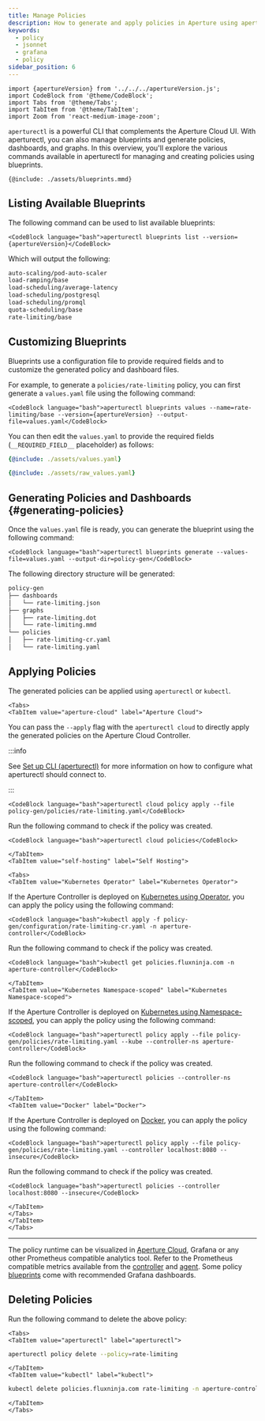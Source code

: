 ```yaml
---
title: Manage Policies
description: How to generate and apply policies in Aperture using aperturectl
keywords:
  - policy
  - jsonnet
  - grafana
  - policy
sidebar_position: 6
---
```


```mdx-code-block
import {apertureVersion} from '../../../apertureVersion.js';
import CodeBlock from '@theme/CodeBlock';
import Tabs from '@theme/Tabs';
import TabItem from '@theme/TabItem';
import Zoom from 'react-medium-image-zoom';
```

`aperturectl` is a powerful CLI that complements the Aperture Cloud UI. With
aperturectl, you can also manage blueprints and generate policies, dashboards,
and graphs. In this overview, you'll explore the various commands available in
aperturectl for managing and creating policies using blueprints.

<Zoom>

```mermaid
{@include: ./assets/blueprints.mmd}
```

</Zoom>

## Listing Available Blueprints

The following command can be used to list available blueprints:

```mdx-code-block
<CodeBlock language="bash">aperturectl blueprints list --version={apertureVersion}</CodeBlock>
```

Which will output the following:

```bash
auto-scaling/pod-auto-scaler
load-ramping/base
load-scheduling/average-latency
load-scheduling/postgresql
load-scheduling/promql
quota-scheduling/base
rate-limiting/base
```

## Customizing Blueprints

Blueprints use a configuration file to provide required fields and to customize
the generated policy and dashboard files.

For example, to generate a `policies/rate-limiting` policy, you can first
generate a `values.yaml` file using the following command:

```mdx-code-block
<CodeBlock language="bash">aperturectl blueprints values --name=rate-limiting/base --version={apertureVersion} --output-file=values.yaml</CodeBlock>
```

You can then edit the `values.yaml` to provide the required fields
(`__REQUIRED_FIELD__` placeholder) as follows:

<Tabs>
<TabItem value="Final/Edited Values">

```yaml
{@include: ./assets/values.yaml}
```

</TabItem>
<TabItem value="Placeholder Values">

```yaml
{@include: ./assets/raw_values.yaml}
```

</TabItem>
</Tabs>

## Generating Policies and Dashboards {#generating-policies}

Once the `values.yaml` file is ready, you can generate the blueprint using the
following command:

```mdx-code-block
<CodeBlock language="bash">aperturectl blueprints generate --values-file=values.yaml --output-dir=policy-gen</CodeBlock>
```

The following directory structure will be generated:

```bash
policy-gen
├── dashboards
│   └── rate-limiting.json
├── graphs
│   ├── rate-limiting.dot
│   └── rate-limiting.mmd
└── policies
│   ├── rate-limiting-cr.yaml
│   └── rate-limiting.yaml
```

## Applying Policies

The generated policies can be applied using `aperturectl` or `kubectl`.

```mdx-code-block
<Tabs>
<TabItem value="aperture-cloud" label="Aperture Cloud">
```

You can pass the `--apply` flag with the `aperturectl cloud` to directly apply
the generated policies on the Aperture Cloud Controller.

:::info

See [Set up CLI (aperturectl)](/reference/aperture-cli/aperture-cli.md) for more
information on how to configure what aperturectl should connect to.

:::

```mdx-code-block
<CodeBlock language="bash">aperturectl cloud policy apply --file policy-gen/policies/rate-limiting.yaml</CodeBlock>
```

Run the following command to check if the policy was created.

```mdx-code-block
<CodeBlock language="bash">aperturectl cloud policies</CodeBlock>
```

```mdx-code-block
</TabItem>
<TabItem value="self-hosting" label="Self Hosting">
```

```mdx-code-block
<Tabs>
<TabItem value="Kubernetes Operator" label="Kubernetes Operator">
```

If the Aperture Controller is deployed on
[Kubernetes using Operator](/self-hosting/controller/kubernetes/operator/operator.md),
you can apply the policy using the following command:

```mdx-code-block
<CodeBlock language="bash">kubectl apply -f policy-gen/configuration/rate-limiting-cr.yaml -n aperture-controller</CodeBlock>
```

Run the following command to check if the policy was created.

```mdx-code-block
<CodeBlock language="bash">kubectl get policies.fluxninja.com -n aperture-controller</CodeBlock>
```

```mdx-code-block
</TabItem>
<TabItem value="Kubernetes Namespace-scoped" label="Kubernetes Namespace-scoped">
```

If the Aperture Controller is deployed on
[Kubernetes using Namespace-scoped](/self-hosting/controller/kubernetes/namespace-scoped/namespace-scoped.md),
you can apply the policy using the following command:

```mdx-code-block
<CodeBlock language="bash">aperturectl policy apply --file policy-gen/policies/rate-limiting.yaml --kube --controller-ns aperture-controller</CodeBlock>
```

Run the following command to check if the policy was created.

```mdx-code-block
<CodeBlock language="bash">aperturectl policies --controller-ns aperture-controller</CodeBlock>
```

```mdx-code-block
</TabItem>
<TabItem value="Docker" label="Docker">
```

If the Aperture Controller is deployed on
[Docker](/self-hosting/controller/docker.md), you can apply the policy using the
following command:

```mdx-code-block
<CodeBlock language="bash">aperturectl policy apply --file policy-gen/policies/rate-limiting.yaml --controller localhost:8080 --insecure</CodeBlock>
```

Run the following command to check if the policy was created.

```mdx-code-block
<CodeBlock language="bash">aperturectl policies --controller localhost:8080 --insecure</CodeBlock>
```

```mdx-code-block
</TabItem>
</Tabs>
</TabItem>
</Tabs>
```

---

The policy runtime can be visualized in [Aperture Cloud][aperture-cloud],
Grafana or any other Prometheus compatible analytics tool. Refer to the
Prometheus compatible metrics available from the
[controller][controller-metrics] and [agent][agent-metrics]. Some policy
[blueprints][blueprints] come with recommended Grafana dashboards.

## Deleting Policies

Run the following command to delete the above policy:

```mdx-code-block
<Tabs>
<TabItem value="aperturectl" label="aperturectl">
```

```bash
aperturectl policy delete --policy=rate-limiting
```

```mdx-code-block
</TabItem>
<TabItem value="kubectl" label="kubectl">
```

```bash
kubectl delete policies.fluxninja.com rate-limiting -n aperture-controller
```

```mdx-code-block
</TabItem>
</Tabs>
```

[controller-metrics]: /reference/observability/prometheus-metrics/controller.md
[agent-metrics]: /reference/observability/prometheus-metrics/agent.md
[blueprints]: /reference/blueprints/blueprints.md
[aperture-cloud]: /introduction.md
